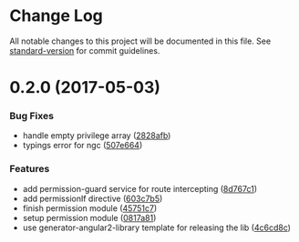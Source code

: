 # Change Log

All notable changes to this project will be documented in this file. See [standard-version](https://github.com/conventional-changelog/standard-version) for commit guidelines.

<a name="0.2.0"></a>
# 0.2.0 (2017-05-03)


### Bug Fixes

* handle empty privilege array ([2828afb](https://github.com/e-cloud/ng2-permission/commit/2828afb))
* typings error for ngc ([507e664](https://github.com/e-cloud/ng2-permission/commit/507e664))


### Features

* add permission-guard service for route intercepting ([8d767c1](https://github.com/e-cloud/ng2-permission/commit/8d767c1))
* add permissionIf directive ([603c7b5](https://github.com/e-cloud/ng2-permission/commit/603c7b5))
* finish permission module ([45751c7](https://github.com/e-cloud/ng2-permission/commit/45751c7))
* setup permission module ([0817a81](https://github.com/e-cloud/ng2-permission/commit/0817a81))
* use generator-angular2-library template for releasing the lib ([4c6cd8c](https://github.com/e-cloud/ng2-permission/commit/4c6cd8c))

